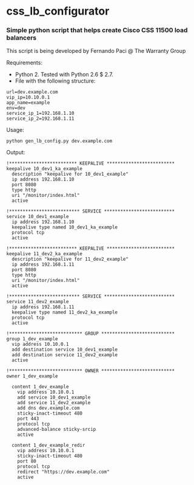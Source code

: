 css_lb_configurator
===================

### Simple python script that helps create Cisco CSS 11500 load balancers

This script is being developed by Fernando Paci @ The Warranty Group

Requirements:

+ Python 2. Tested with Python 2.6 $ 2.7. 
+ File with the following structure:

```
url=dev.example.com
vip_ip=10.10.0.1
app_name=example
env=dev
service_ip_1=192.168.1.10
service_ip_2=192.168.1.11
```

Usage:

`python gen_lb_config.py dev.example.com`

Output:

```
!************************* KEEPALIVE *************************
keepalive 10_dev1_ka_example
  description "keepalive for 10_dev1_example"
  ip address 192.168.1.10
  port 8080
  type http
  uri "/monitor/index.html"
  active

!************************** SERVICE **************************
service 10_dev1_example
  ip address 192.168.1.10
  keepalive type named 10_dev1_ka_example
  protocol tcp
  active

!************************* KEEPALIVE *************************
keepalive 11_dev2_ka_example
  description "keepalive for 11_dev2_example"
  ip address 192.168.1.11
  port 8080
  type http
  uri "/monitor/index.html"
  active

!************************** SERVICE **************************
service 11_dev2_example
  ip address 192.168.1.11
  keepalive type named 11_dev2_ka_example
  protocol tcp
  active

!*************************** GROUP ***************************
group 1_dev_example
  vip address 10.10.0.1
  add destination service 10_dev1_example
  add destination service 11_dev2_example
  active

!*************************** OWNER ***************************
owner 1_dev_example

  content 1_dev_example
    vip address 10.10.0.1
    add service 10_dev1_example
    add service 11_dev2_example
    add dns dev.example.com
    sticky-inact-timeout 480
    port 443
    protocol tcp
    advanced-balance sticky-srcip
    active

  content 1_dev_example_redir
    vip address 10.10.0.1
    sticky-inact-timeout 480
    port 80
    protocol tcp
    redirect "https://dev.example.com"
    active

```
